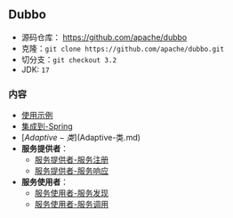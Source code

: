 ## Dubbo
- 源码仓库： https://github.com/apache/dubbo
- 克隆：`git clone https://github.com/apache/dubbo.git`
- 切分支：`git checkout 3.2`
- JDK: `17`

### 内容
- [使用示例](使用示例.md)
- [集成到-Spring](集成到-Spring.md)
- [$Adaptive-类]($Adaptive-类.md)
- **服务提供者**：
  - [服务提供者-服务注册](服务注册.md)
  - [服务提供者-服务响应](服务端响应.md)
- **服务使用者**：
  - [服务使用者-服务发现](服务发现.md)
  - [服务使用者-服务调用](客户端调用.md)